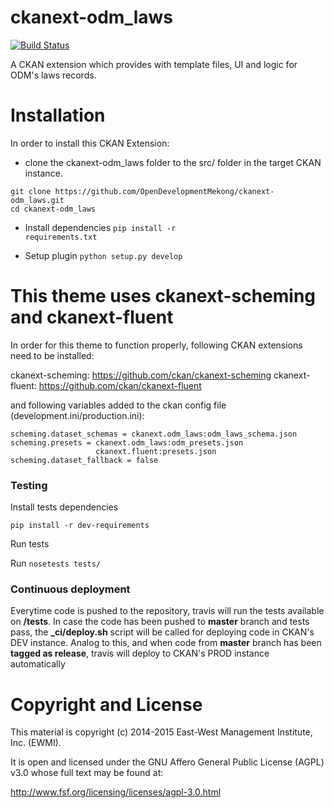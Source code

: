 ckanext-odm_laws
=================

[![Build Status](https://travis-ci.org/OpenDevelopmentMekong/ckanext-odm_laws.svg?branch=master)](https://travis-ci.org/OpenDevelopmentMekong/ckanext-odm_laws)

A CKAN extension which provides with template files, UI and logic for ODM's laws records.

# Installation

In order to install this CKAN Extension:

  * clone the ckanext-odm_laws folder to the src/ folder in the target CKAN instance.

 ```
 git clone https://github.com/OpenDevelopmentMekong/ckanext-odm_laws.git
 cd ckanext-odm_laws
 ```

 * Install dependencies
 <code>pip install -r requirements.txt</code>

 * Setup plugin
 <code>python setup.py develop</code>

# This theme uses ckanext-scheming and ckanext-fluent

In order for this theme to function properly, following CKAN extensions need to be installed:

ckanext-scheming: https://github.com/ckan/ckanext-scheming
ckanext-fluent: https://github.com/ckan/ckanext-fluent

and following variables added to the ckan config file (development.ini/production.ini):

```
scheming.dataset_schemas = ckanext.odm_laws:odm_laws_schema.json
scheming.presets = ckanext.odm_laws:odm_presets.json
                   ckanext.fluent:presets.json
scheming.dataset_fallback = false

```

### Testing

Install tests dependencies

```
pip install -r dev-requirements
```

Run tests

Run ```nosetests tests/```

### Continuous deployment

Everytime code is pushed to the repository, travis will run the tests available on **/tests**. In case the code has been pushed to **master** branch and tests pass, the **_ci/deploy.sh** script will be called for deploying code in CKAN's DEV instance. Analog to this, and when code from **master** branch has been **tagged as release**, travis will deploy to CKAN's PROD instance automatically


# Copyright and License

This material is copyright (c) 2014-2015 East-West Management Institute, Inc. (EWMI).

It is open and licensed under the GNU Affero General Public License (AGPL) v3.0 whose full text may be found at:

http://www.fsf.org/licensing/licenses/agpl-3.0.html
